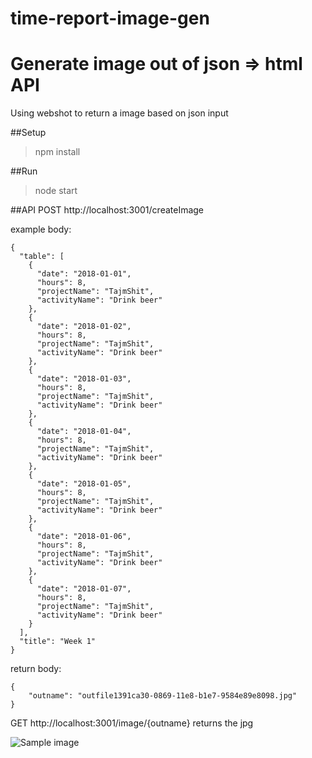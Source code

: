 # time-report-image-gen
# Generate image out of json => html API
Using webshot to return a image based on json input

##Setup
> npm install

##Run
> node start

##API
POST http://localhost:3001/createImage

example body:
```
{
  "table": [
    {
      "date": "2018-01-01",
      "hours": 8,
      "projectName": "TajmShit",
      "activityName": "Drink beer"
    },
    {
      "date": "2018-01-02",
      "hours": 8,
      "projectName": "TajmShit",
      "activityName": "Drink beer"
    },
    {
      "date": "2018-01-03",
      "hours": 8,
      "projectName": "TajmShit",
      "activityName": "Drink beer"
    },
    {
      "date": "2018-01-04",
      "hours": 8,
      "projectName": "TajmShit",
      "activityName": "Drink beer"
    },
    {
      "date": "2018-01-05",
      "hours": 8,
      "projectName": "TajmShit",
      "activityName": "Drink beer"
    },
    {
      "date": "2018-01-06",
      "hours": 8,
      "projectName": "TajmShit",
      "activityName": "Drink beer"
    },
    {
      "date": "2018-01-07",
      "hours": 8,
      "projectName": "TajmShit",
      "activityName": "Drink beer"
    }
  ],
  "title": "Week 1"
}
```
return body: 
```
{
    "outname": "outfile1391ca30-0869-11e8-b1e7-9584e89e8098.jpg"
}
```

GET http://localhost:3001/image/{outname} returns the jpg

![Sample image](https://i.imgur.com/CnFaCEP.jpg)
